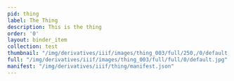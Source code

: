 ```yaml
---
pid: thing
label: The Thing
description: This is the thing
order: '0'
layout: binder_item
collection: test
thumbnail: "/img/derivatives/iiif/images/thing_003/full/250,/0/default.jpg"
full: "/img/derivatives/iiif/images/thing_003/full/full/0/default.jpg"
manifest: "/img/derivatives/iiif/thing/manifest.json"
---
```


